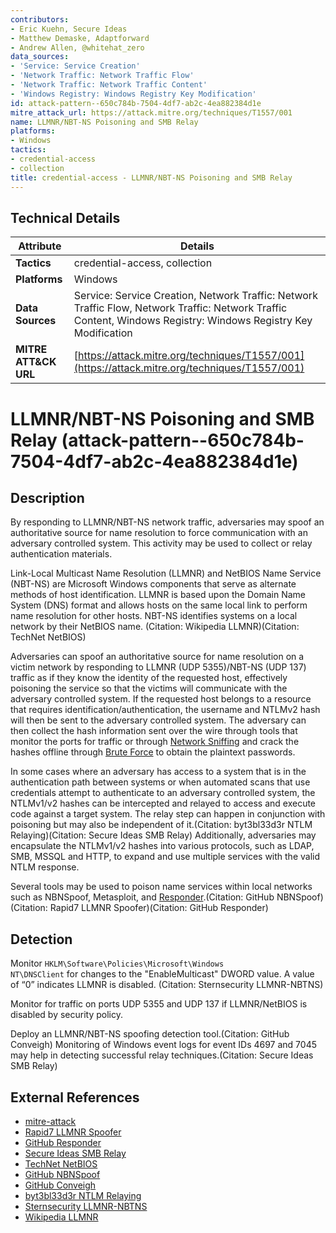 ```yaml
---
contributors:
- Eric Kuehn, Secure Ideas
- Matthew Demaske, Adaptforward
- Andrew Allen, @whitehat_zero
data_sources:
- 'Service: Service Creation'
- 'Network Traffic: Network Traffic Flow'
- 'Network Traffic: Network Traffic Content'
- 'Windows Registry: Windows Registry Key Modification'
id: attack-pattern--650c784b-7504-4df7-ab2c-4ea882384d1e
mitre_attack_url: https://attack.mitre.org/techniques/T1557/001
name: LLMNR/NBT-NS Poisoning and SMB Relay
platforms:
- Windows
tactics:
- credential-access
- collection
title: credential-access - LLMNR/NBT-NS Poisoning and SMB Relay
---
```


## Technical Details

| Attribute | Details |
|-----------|----------|
| **Tactics** | credential-access, collection |
| **Platforms** | Windows |
| **Data Sources** | Service: Service Creation, Network Traffic: Network Traffic Flow, Network Traffic: Network Traffic Content, Windows Registry: Windows Registry Key Modification |
| **MITRE ATT&CK URL** | [https://attack.mitre.org/techniques/T1557/001](https://attack.mitre.org/techniques/T1557/001) |

# LLMNR/NBT-NS Poisoning and SMB Relay (attack-pattern--650c784b-7504-4df7-ab2c-4ea882384d1e)

## Description
By responding to LLMNR/NBT-NS network traffic, adversaries may spoof an authoritative source for name resolution to force communication with an adversary controlled system. This activity may be used to collect or relay authentication materials. 

Link-Local Multicast Name Resolution (LLMNR) and NetBIOS Name Service (NBT-NS) are Microsoft Windows components that serve as alternate methods of host identification. LLMNR is based upon the Domain Name System (DNS) format and allows hosts on the same local link to perform name resolution for other hosts. NBT-NS identifies systems on a local network by their NetBIOS name. (Citation: Wikipedia LLMNR)(Citation: TechNet NetBIOS)

Adversaries can spoof an authoritative source for name resolution on a victim network by responding to LLMNR (UDP 5355)/NBT-NS (UDP 137) traffic as if they know the identity of the requested host, effectively poisoning the service so that the victims will communicate with the adversary controlled system. If the requested host belongs to a resource that requires identification/authentication, the username and NTLMv2 hash will then be sent to the adversary controlled system. The adversary can then collect the hash information sent over the wire through tools that monitor the ports for traffic or through [Network Sniffing](https://attack.mitre.org/techniques/T1040) and crack the hashes offline through [Brute Force](https://attack.mitre.org/techniques/T1110) to obtain the plaintext passwords.

In some cases where an adversary has access to a system that is in the authentication path between systems or when automated scans that use credentials attempt to authenticate to an adversary controlled system, the NTLMv1/v2 hashes can be intercepted and relayed to access and execute code against a target system. The relay step can happen in conjunction with poisoning but may also be independent of it.(Citation: byt3bl33d3r NTLM Relaying)(Citation: Secure Ideas SMB Relay) Additionally, adversaries may encapsulate the NTLMv1/v2 hashes into various protocols, such as LDAP, SMB, MSSQL and HTTP, to expand and use multiple services with the valid NTLM response. 

Several tools may be used to poison name services within local networks such as NBNSpoof, Metasploit, and [Responder](https://attack.mitre.org/software/S0174).(Citation: GitHub NBNSpoof)(Citation: Rapid7 LLMNR Spoofer)(Citation: GitHub Responder)

## Detection
Monitor <code>HKLM\Software\Policies\Microsoft\Windows NT\DNSClient</code> for changes to the "EnableMulticast" DWORD value. A value of “0” indicates LLMNR is disabled. (Citation: Sternsecurity LLMNR-NBTNS)

Monitor for traffic on ports UDP 5355 and UDP 137 if LLMNR/NetBIOS is disabled by security policy.

Deploy an LLMNR/NBT-NS spoofing detection tool.(Citation: GitHub Conveigh) Monitoring of Windows event logs for event IDs 4697 and 7045 may help in detecting successful relay techniques.(Citation: Secure Ideas SMB Relay)

## External References
- [mitre-attack](https://attack.mitre.org/techniques/T1557/001)
- [Rapid7 LLMNR Spoofer](https://www.rapid7.com/db/modules/auxiliary/spoof/llmnr/llmnr_response)
- [GitHub Responder](https://github.com/SpiderLabs/Responder)
- [Secure Ideas SMB Relay](https://blog.secureideas.com/2018/04/ever-run-a-relay-why-smb-relays-should-be-on-your-mind.html)
- [TechNet NetBIOS](https://technet.microsoft.com/library/cc958811.aspx)
- [GitHub NBNSpoof](https://github.com/nomex/nbnspoof)
- [GitHub Conveigh](https://github.com/Kevin-Robertson/Conveigh)
- [byt3bl33d3r NTLM Relaying](https://byt3bl33d3r.github.io/practical-guide-to-ntlm-relaying-in-2017-aka-getting-a-foothold-in-under-5-minutes.html)
- [Sternsecurity LLMNR-NBTNS](https://www.sternsecurity.com/blog/local-network-attacks-llmnr-and-nbt-ns-poisoning)
- [Wikipedia LLMNR](https://en.wikipedia.org/wiki/Link-Local_Multicast_Name_Resolution)
